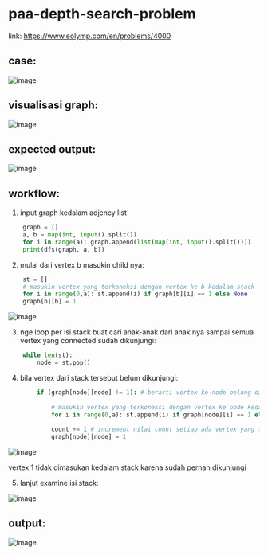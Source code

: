 # paa-depth-search-problem
link: https://www.eolymp.com/en/problems/4000

## case:
![image](https://user-images.githubusercontent.com/74979139/170638511-e135b2c9-ad47-46a6-a444-4eb62c36fb0e.png)

## visualisasi graph:
![image](https://user-images.githubusercontent.com/74979139/170638574-cff9b0b0-5e7e-46dd-9cd3-4e87479b2e99.png)

## expected output:
![image](https://user-images.githubusercontent.com/74979139/170638612-3867e2c7-cde2-4e4e-8b53-18fee4e285c9.png)

## workflow:
1. input graph kedalam adjency list
```py
    graph = []
    a, b = map(int, input().split())
    for i in range(a): graph.append(list(map(int, input().split())))
    print(dfs(graph, a, b))
```

2. mulai dari vertex b masukin child nya:
```py
    st = []
    # masukin vertex yang terkoneksi dengan vertex ke b kedalam stack
    for i in range(0,a): st.append(i) if graph[b][i] == 1 else None
    graph[b][b] = 1
```
![image](https://user-images.githubusercontent.com/74979139/170640203-588dc0ce-e39f-417e-bb8f-0640c02c5c99.png)

3. nge loop per isi stack buat cari anak-anak dari anak nya sampai semua vertex yang connected sudah dikunjungi:
```py
    while len(st):
        node = st.pop()
```

4. bila vertex dari stack tersebut belum dikunjungi:
```py
        if (graph[node][node] != 1): # berarti vertex ke-node belung dikunjungi
            
            # masukin vertex yang terkoneksi dengan vertex ke node kedalam stack
            for i in range(0,a): st.append(i) if graph[node][i] == 1 else None 
            
            count += 1 # increment nilai count setiap ada vertex yang terhubung dari vertex b
            graph[node][node] = 1
```
![image](https://user-images.githubusercontent.com/74979139/170640368-4c0a76c4-cafd-4f8d-bec7-5ad39a2e1d98.png)

vertex 1 tidak dimasukan kedalam stack karena sudah pernah dikunjungi

5. lanjut examine isi stack:

![image](https://user-images.githubusercontent.com/74979139/170640608-a5fbeb8f-82c3-4fb1-8742-83f724fc6867.png)


## output:
![image](https://user-images.githubusercontent.com/74979139/170640753-43763a03-d81f-4eba-bb40-1c63f935ad64.png)
